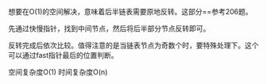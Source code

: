 想要在O(1)的空间解决，意味着后半链表需要原地反转。这部分==参考206题。

先通过快慢指针，找到中间节点，然后将后半部分节点反转即可。

反转完成后依次比较。值得注意的是当链表节点为奇数个时，要特殊处理下。这个可以通过fast指针最后的位置判断。

空间复杂度O(1)
时间复杂度O(n)